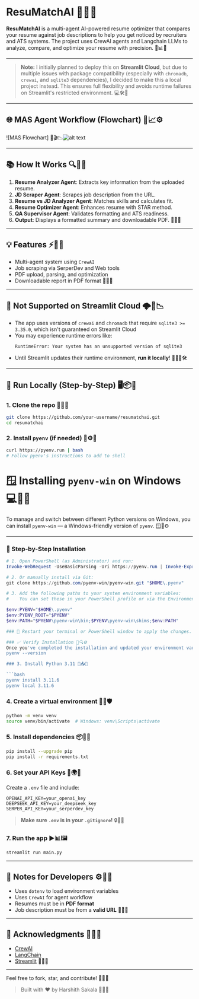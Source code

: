 
# ResuMatchAI 🚀✨📄

**ResuMatchAI** is a multi-agent AI-powered resume optimizer that compares your resume against job descriptions to help you get noticed by recruiters and ATS systems. The project uses CrewAI agents and Langchain LLMs to analyze, compare, and optimize your resume with precision. 🤖📊💼

---

> **Note:**
> I initially planned to deploy this on **Streamlit Cloud**, but due to multiple issues with package compatibility (especially with `chromadb`, `crewai`, and `sqlite3` dependencies), I decided to make this a local project instead. This ensures full flexibility and avoids runtime failures on Streamlit's restricted environment. 💻🛠️🚫

---

## 🌐 MAS Agent Workflow (Flowchart) 🧠📈⚙️

![MAS Flowchart] 🎯🎬📉![alt text](image.png)

---

## 📚 How It Works 🔍📝🔧

1. **Resume Analyzer Agent**: Extracts key information from the uploaded resume.
2. **JD Scraper Agent**: Scrapes job description from the URL.
3. **Resume vs JD Analyzer Agent**: Matches skills and calculates fit.
4. **Resume Optimizer Agent**: Enhances resume with STAR method.
5. **QA Supervisor Agent**: Validates formatting and ATS readiness.
6. **Output**: Displays a formatted summary and downloadable PDF. 🎯🎯🎯

---

## 💡 Features ⚡🧩📄

- Multi-agent system using `CrewAI`
- Job scraping via SerperDev and Web tools
- PDF upload, parsing, and optimization
- Downloadable report in PDF format 🎨📂📎

---

## 🚫 Not Supported on Streamlit Cloud 🌩️🚫📉

- The app uses versions of `crewai` and `chromadb` that require `sqlite3 >= 3.35.0`, which isn't guaranteed on Streamlit Cloud
- You may experience runtime errors like:
  ```
  RuntimeError: Your system has an unsupported version of sqlite3
  ```
- Until Streamlit updates their runtime environment, **run it locally**! 🧑‍💻💪🛠️

---

## 🚀 Run Locally (Step-by-Step) 🖥️📦🧰

### 1. Clone the repo 🔗📁🧲

```bash
git clone https://github.com/your-username/resumatchai.git
cd resumatchai
```

### 2. Install `pyenv` (if needed) 🐍⚙️🔧

```bash
curl https://pyenv.run | bash
# Follow pyenv's instructions to add to shell
```

# 🪟 Installing `pyenv-win` on Windows 💻🔧🐍

To manage and switch between different Python versions on Windows, you can install `pyenv-win` — a Windows-friendly version of `pyenv`. 🪟📌⚙️

---

### 🔄 Step-by-Step Installation

```powershell
# 1. Open PowerShell (as Administrator) and run:
Invoke-WebRequest -UseBasicParsing -Uri https://pyenv.run | Invoke-Expression

# 2. Or manually install via Git:
git clone https://github.com/pyenv-win/pyenv-win.git "$HOME\.pyenv"

# 3. Add the following paths to your system environment variables:
#    You can set these in your PowerShell profile or via the Environment Variables GUI

$env:PYENV="$HOME\.pyenv"
$env:PYENV_ROOT="$PYENV"
$env:PATH="$PYENV\pyenv-win\bin;$PYENV\pyenv-win\shims;$env:PATH"

### 🔁 Restart your terminal or PowerShell window to apply the changes.

### ✅ Verify Installation 🧪🔍⚙️
Once you've completed the installation and updated your environment variables, restart your terminal and run the following command:
pyenv --version

### 3. Install Python 3.11 🐍📥📌

```bash
pyenv install 3.11.6
pyenv local 3.11.6
```

### 4. Create a virtual environment 🧪🌐🛡️

```bash
python -m venv venv
source venv/bin/activate  # Windows: venv\Scripts\activate
```

### 5. Install dependencies 📦📜📌

```bash
pip install --upgrade pip
pip install -r requirements.txt
```

### 6. Set your API Keys 🔑🌍🔐

Create a `.env` file and include:

```
OPENAI_API_KEY=your_openai_key
DEEPSEEK_API_KEY=your_deepseek_key
SERPER_API_KEY=your_serperdev_key
```

> **Make sure `.env` is in your `.gitignore`!** 🔒📂❌

### 7. Run the app ▶️📊🖼️

```bash
streamlit run main.py
```

---

## 🔐 Notes for Developers ⚙️💬📌

- Uses `dotenv` to load environment variables
- Uses `CrewAI` for agent workflow
- Resumes must be in **PDF format**
- Job description must be from a **valid URL** 🧩📁🔧

---

## 🙏 Acknowledgments 🌟💖🙌

- [CrewAI](https://github.com/joaomdmoura/crewAI)
- [LangChain](https://www.langchain.com/)
- [Streamlit](https://streamlit.io) 🎉🎈🎁

---

Feel free to fork, star, and contribute! 🚀💬🤝

> Built with ❤️ by Harshith Sakala 🎨🧠🌟
